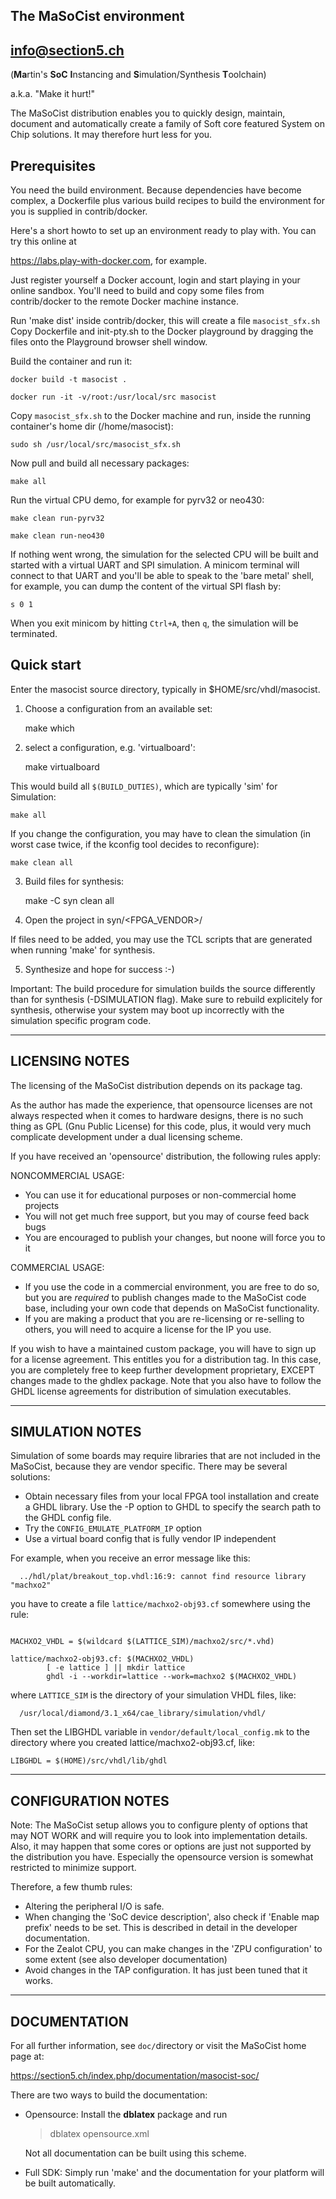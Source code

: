 The MaSoCist environment 
-------------------------------------------------------------------------

<info@section5.ch>
---
(**Ma**rtin's **SoC** **I**nstancing and **S**imulation/Synthesis **T**oolchain)

a.k.a. "Make it hurt!"

The MaSoCist distribution enables you to quickly design, maintain,
document and automatically create a family of Soft core featured System
on Chip solutions. It may therefore hurt less for you.


Prerequisites
------------------

You need the build environment. Because dependencies have become complex,
a Dockerfile plus various build recipes to build the environment for you is
supplied in contrib/docker.

Here's a short howto to set up an environment ready to play with.
You can try this online at

https://labs.play-with-docker.com, for example.

Just register yourself a Docker account, login and start playing in your
online sandbox. You'll need to build and copy some files from contrib/docker
to the remote Docker machine instance.

Run 'make dist' inside contrib/docker, this will create a file `masocist_sfx.sh`
Copy Dockerfile and init-pty.sh to the Docker playground by dragging the files onto
the Playground browser shell window.

Build the container and run it:

    docker build -t masocist .

    docker run -it -v/root:/usr/local/src masocist

Copy `masocist_sfx.sh` to the Docker machine and run, inside the running
container's home dir (/home/masocist):

    sudo sh /usr/local/src/masocist_sfx.sh

Now pull and build all necessary packages:

    make all

Run the virtual CPU demo, for example for pyrv32 or neo430:

    make clean run-pyrv32

    make clean run-neo430


If nothing went wrong, the simulation for the selected CPU will be built
and started with a virtual UART and SPI simulation. A minicom terminal will
connect to that UART and you'll be able to speak to the 'bare metal'
shell, for example, you can dump the content of the virtual SPI flash by:

    s 0 1

When you exit minicom by hitting `Ctrl+A`, then `q`, the simulation will be
terminated.

Quick start
------------

Enter the masocist source directory, typically in $HOME/src/vhdl/masocist.

1. Choose a configuration from an available set:

    make which

2. select a configuration, e.g. 'virtualboard':

    make virtualboard

This would build all `$(BUILD_DUTIES)`, which are typically 'sim' for
Simulation:

    make all

If you change the configuration, you may have to clean the simulation (in
worst case twice, if the kconfig tool decides to reconfigure):

    make clean all

3.  Build files for synthesis:

    make -C syn clean all

4. Open the project in syn/<FPGA_VENDOR>/<PLATFORM>

If files need to be added, you may use the TCL scripts that are generated
when running 'make' for synthesis.

5. Synthesize and hope for success :-)

Important: The build procedure for simulation builds the source differently
than for synthesis (-DSIMULATION flag). Make sure to rebuild explicitely
for synthesis, otherwise your system may boot up incorrectly with the
simulation specific program code.

----------------------------------------------------------------------------
LICENSING NOTES
----------------

The licensing of the MaSoCist distribution depends on its package tag.

As the author has made the experience, that opensource licenses are
not always respected when it comes to hardware designs, there is no such
thing as GPL (Gnu Public License) for this code, plus, it would very much
complicate development under a dual licensing scheme.

If you have received an 'opensource' distribution, the following rules apply:

NONCOMMERCIAL USAGE:
- You can use it for educational purposes or non-commercial home projects
- You will not get much free support, but you may of course feed back bugs
- You are encouraged to publish your changes, but noone will force you to it

COMMERCIAL USAGE:
- If you use the code in a commercial environment, you are free to do so,
  but you are *required* to publish changes made to the MaSoCist code base,
  including your own code that depends on MaSoCist functionality.
- If you are making a product that you are re-licensing or re-selling to
  others, you will need to acquire a license for the IP you use.

If you wish to have a maintained custom package, you will have to sign up
for a license agreement. This entitles you for a distribution tag. In this
case, you are completely free to keep further development proprietary,
EXCEPT changes made to the ghdlex package. Note that you also have to follow
the GHDL license agreements for distribution of simulation executables.

----------------------------------------------------------------------------
SIMULATION NOTES
-------------------

Simulation of some boards may require libraries that are not included
in the MaSoCist, because they are vendor specific. There may be several
solutions:

- Obtain necessary files from your local FPGA tool installation and create
  a GHDL library. Use the -P option to GHDL to specify the search path
  to the GHDL config file.
- Try the `CONFIG_EMULATE_PLATFORM_IP` option
- Use a virtual board config that is fully vendor IP independent

For example, when you receive an error message like this:
```
  ../hdl/plat/breakout_top.vhdl:16:9: cannot find resource library "machxo2"
```

you have to create a file `lattice/machxo2-obj93.cf` somewhere using
the rule:

```make

MACHXO2_VHDL = $(wildcard $(LATTICE_SIM)/machxo2/src/*.vhd)

lattice/machxo2-obj93.cf: $(MACHXO2_VHDL)
        [ -e lattice ] || mkdir lattice
        ghdl -i --workdir=lattice --work=machxo2 $(MACHXO2_VHDL)

```

where `LATTICE_SIM` is the directory of your simulation VHDL files, like:

```
  /usr/local/diamond/3.1_x64/cae_library/simulation/vhdl/
```

Then set the LIBGHDL variable in `vendor/default/local_config.mk`
to the directory where you created lattice/machxo2-obj93.cf, like:

```make
LIBGHDL = $(HOME)/src/vhdl/lib/ghdl
```

----------------------------------------------------------------------------
CONFIGURATION NOTES
--------------------

Note: The MaSoCist setup allows you to configure plenty of options that
may NOT WORK and will require you to look into implementation details.
Also, it may happen that some cores or options are just not supported
by the distribution you have. Especially the opensource version is
somewhat restricted to minimize support.

Therefore, a few thumb rules:

- Altering the peripheral I/O is safe.
- When changing the 'SoC device description', also check if 'Enable map prefix'
  needs to be set. This is described in detail in the developer documentation.
- For the Zealot CPU, you can make changes in the 'ZPU configuration' to some
  extent (see also developer documentation)
- Avoid changes in the TAP configuration. It has just been tuned
  that it works.


----------------------------------------------------------------------------
DOCUMENTATION
-------------------

For all further information, see ```doc/```directory or visit the
MaSoCist home page at:

  https://section5.ch/index.php/documentation/masocist-soc/

There are two ways to build the documentation:

- Opensource: Install the **dblatex** package and run
  > dblatex opensource.xml

  Not all documentation can be built using this scheme.

- Full SDK: Simply run 'make' and the documentation for your platform
  will be built automatically.
